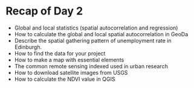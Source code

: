 # Recap of Day 2

- Global and local statistics (spatial autocorrelation and regression)
- How to calculate the global and local spatial autocorrelation in GeoDa
- Describe the spatial gathering pattern of unemployment rate in Edinburgh.
- How to find the data for your project
- How to make a map with essential elements
- The common remote sensing indexed used in urban research
- How to download satellite images from USGS
- How to calculate the NDVI value in QGIS
